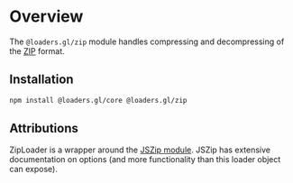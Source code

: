 # Overview

The `@loaders.gl/zip` module handles compressing and decompressing of the [ZIP](<https://en.wikipedia.org/wiki/Zip_(file_format)>) format.

## Installation

```bash
npm install @loaders.gl/core @loaders.gl/zip
```

## Attributions

ZipLoader is a wrapper around the [JSZip module](https://stuk.github.io/jszip/). JSZip has extensive documentation on options (and more functionality than this loader object can expose).
